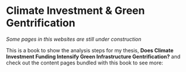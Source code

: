# Climate Investment & Green Gentrification

*Some pages in this websites are still under construction*

This is a book to show the analysis steps for my thesis, **Does Climate Investment Funding Intensify Green Infrastructure Gentrification?** and check out the content pages bundled with this book to see more:

```{tableofcontents}

```
